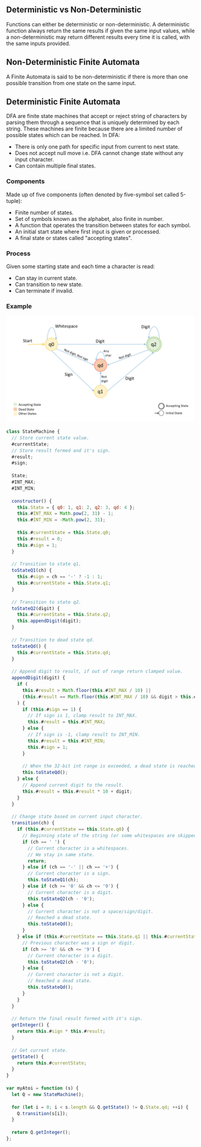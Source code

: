 ## Deterministic vs Non-Deterministic

Functions can either be deterministic or non-deterministic. A deterministic function always return the same results if given the same input values, while a non-deterministic may return different results every time it is called, with the same inputs provided.

## Non-Deterministic Finite Automata

A Finite Automata is said to be non-deterministic if there is more than one possible transition from one state on the same input.

## Deterministic Finite Automata

DFA are finite state machines that accept or reject string of characters by parsing them through a sequence that is uniquely determined by each string. These machines are finite because there are a limited number of possible states which can be reached. In DFA:

- There is only one path for specific input from current to next state.
- Does not accept null move i.e. DFA cannot change state without any input character.
- Can contain multiple final states.

### Components

Made up of five components (often denoted by five-symbol set called 5-tuple):

- Finite number of states.
- Set of symbols known as the alphabet, also finite in number.
- A function that operates the transition between states for each symbol.
- An initial start state where first input is given or processed.
- A final state or states called "accepting states".

### Process

Given some starting state and each time a character is read:

- Can stay in current state.
- Can transition to new state.
- Can terminate if invalid.

### Example

<img src="../assets/DFA.PNG">

```js
class StateMachine {
  // Store current state value.
  #currentState;
  // Store result formed and it's sign.
  #result;
  #sign;

  State;
  #INT_MAX;
  #INT_MIN;

  constructor() {
    this.State = { q0: 1, q1: 2, q2: 3, qd: 4 };
    this.#INT_MAX = Math.pow(2, 31) - 1;
    this.#INT_MIN = -Math.pow(2, 31);

    this.#currentState = this.State.q0;
    this.#result = 0;
    this.#sign = 1;
  }

  // Transition to state q1.
  toStateQ1(ch) {
    this.#sign = ch == '-' ? -1 : 1;
    this.#currentState = this.State.q1;
  }

  // Transition to state q2.
  toStateQ2(digit) {
    this.#currentState = this.State.q2;
    this.appendDigit(digit);
  }

  // Transition to dead state qd.
  toStateQd() {
    this.#currentState = this.State.qd;
  }

  // Append digit to result, if out of range return clamped value.
  appendDigit(digit) {
    if (
      this.#result > Math.floor(this.#INT_MAX / 10) ||
      (this.#result == Math.floor(this.#INT_MAX / 10) && digit > this.#INT_MAX % 10)
    ) {
      if (this.#sign == 1) {
        // If sign is 1, clamp result to INT_MAX.
        this.#result = this.#INT_MAX;
      } else {
        // If sign is -1, clamp result to INT_MIN.
        this.#result = this.#INT_MIN;
        this.#sign = 1;
      }

      // When the 32-bit int range is exceeded, a dead state is reached.
      this.toStateQd();
    } else {
      // Append current digit to the result.
      this.#result = this.#result * 10 + digit;
    }
  }

  // Change state based on current input character.
  transition(ch) {
    if (this.#currentState == this.State.q0) {
      // Beginning state of the string (or some whitespaces are skipped).
      if (ch == ' ') {
        // Current character is a whitespaces.
        // We stay in same state.
        return;
      } else if (ch == '-' || ch == '+') {
        // Current character is a sign.
        this.toStateQ1(ch);
      } else if (ch >= '0' && ch <= '9') {
        // Current character is a digit.
        this.toStateQ2(ch - '0');
      } else {
        // Current character is not a space/sign/digit.
        // Reached a dead state.
        this.toStateQd();
      }
    } else if (this.#currentState == this.State.q1 || this.#currentState == this.State.q2) {
      // Previous character was a sign or digit.
      if (ch >= '0' && ch <= '9') {
        // Current character is a digit.
        this.toStateQ2(ch - '0');
      } else {
        // Current character is not a digit.
        // Reached a dead state.
        this.toStateQd();
      }
    }
  }

  // Return the final result formed with it's sign.
  getInteger() {
    return this.#sign * this.#result;
  }

  // Get current state.
  getState() {
    return this.#currentState;
  }
}

var myAtoi = function (s) {
  let Q = new StateMachine();

  for (let i = 0; i < s.length && Q.getState() != Q.State.qd; ++i) {
    Q.transition(s[i]);
  }

  return Q.getInteger();
};
```
